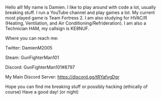 Hello all! My name is Damien.
I like to play around with code a lot, usually breaking stuff. I run a YouTube channel and play games a lot. My current most played game is Team Fortress 2. I am also studying for HVAC/R (Heating, Ventilation, and Air Conditioning/Refrideration). I am also a Technician HAM, my callsign is KE8NUF.

Where you can reach me:

Twitter: DamienM2005

Steam: GunFighterMan101

Discord: GunFighterMan101#8797

My Main Discord Server: https://discord.gg/tRYafvgDgr


Hope you can find me breaking stuff or possibly hacking (ethically of course)
Have a good day! (or night)

<!---
GunFighterMan101/GunFighterMan101 is a ✨ special ✨ repository because its `README.md` (this file) appears on your GitHub profile.
You can click the Preview link to take a look at your changes.
--->
